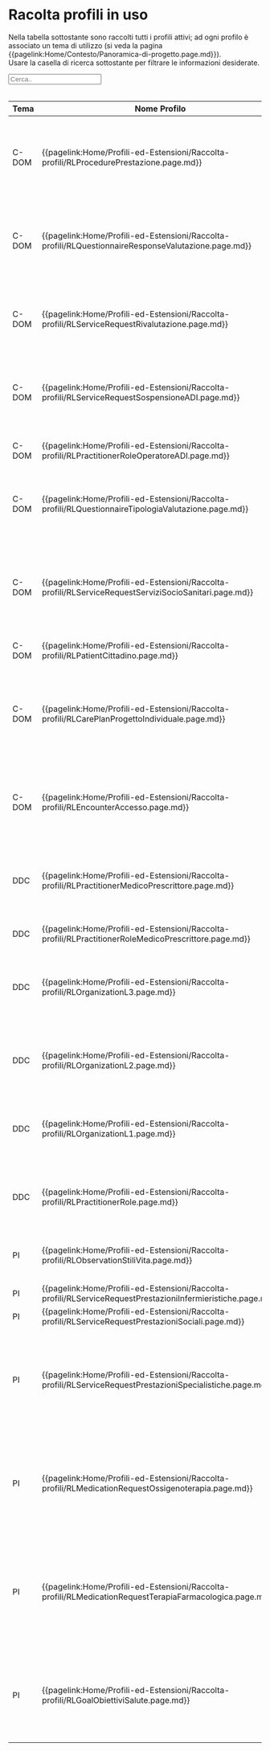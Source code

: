 <html>
  <head>
    <script src="https://ajax.googleapis.com/ajax/libs/jquery/3.6.0/jquery.min.js"></script>
    <script>
      $(document).ready(function () {
        $("#myInput").on("keyup", function () {
          var value = $(this).val().toLowerCase();
          $("#myTable tr").filter(function () {
            $(this).toggle($(this).text().toLowerCase().indexOf(value) > -1);
          });
        });
      });
    </script>
  </head>
  <body>
    <h1>Racolta profili in uso</h1>
    <div>
      <p>
        Nella tabella sottostante sono raccolti tutti i profili attivi; ad ogni
        profilo è associato un tema di utilizzo (si veda la pagina
        {{pagelink:Home/Contesto/Panoramica-di-progetto.page.md}}).
        <br />
        Usare la casella di ricerca sottostante per filtrare le informazioni
        desiderate.
      </p>
      <input id="myInput" type="text" placeholder="Cerca.." />
    </div>
    <br />
    <table>
    <thead>
      <tr>
        <th>Tema</th>
        <th>Nome Profilo</th>
        <th>Descrizione</th>
        <th>Risorsa base</th>
        <th>Link Simplifier</th>
      </tr>
    </thead>
    <tbody>
      <tr>
        <td>C-DOM</td>
        <td>{{pagelink:Home/Profili-ed-Estensioni/Raccolta-profili/RLProcedurePrestazione.page.md}}</td>
        <td>Profilo contentente il dettaglio di una prestazione erogata al paziente in qualsiasi setting assistenziale</td>
        <td><a href="http://hl7.org/fhir/R4/procedure.html">Procedure</a></td>
        <td>{{link:https://fhir.siss.regione.lombardia.it/StructureDefinition/RLProcedurePrestazione}}</td>
      </tr>
      <tr>
        <td>C-DOM</td>
        <td>{{pagelink:Home/Profili-ed-Estensioni/Raccolta-profili/RLQuestionnaireResponseValutazione.page.md}}</td>
        <td>Profilo volto a mostrare il dettaglio delle risposte ai quesiti della valutazione alla quale il paziente è stato sottoposto</td>
        <td><a href="http://hl7.org/fhir/R4/questionnaireresponse.html">QuestionnaireResponse</a></td>
        <td>{{link:https://fhir.siss.regione.lombardia.it/StructureDefinition/RLQuestionnaireResponseValutazione}}</td>
      </tr>
      <tr>
        <td>C-DOM</td>
        <td>{{pagelink:Home/Profili-ed-Estensioni/Raccolta-profili/RLServiceRequestRivalutazione.page.md}}</td>
        <td>Profilo volto a notificare la necessità di una rivalutazione di un paziente in ricovero domiciliare</td>
        <td><a href="http://hl7.org/fhir/R4/servicerequest.html">ServiceRequest</a></td>
        <td>{{link:https://fhir.siss.regione.lombardia.it/StructureDefinition/RLServiceRequestRivalutazione}}</td>
      </tr>
      <tr>
        <td>C-DOM</td>
        <td>{{pagelink:Home/Profili-ed-Estensioni/Raccolta-profili/RLServiceRequestSospensioneADI.page.md}}</td>
        <td>Profilo che descrive i dettagli della sospensione temporanea del ricovero domiciliare di un paziente</td>
        <td><a href="http://hl7.org/fhir/R4/servicerequest.html">ServiceRequest</a></td>
        <td>{{link:https://fhir.siss.regione.lombardia.it/StructureDefinition/RLServiceRequestSospensioneADI}}</td>
      </tr>
      <tr>
        <td>C-DOM</td>
        <td>{{pagelink:Home/Profili-ed-Estensioni/Raccolta-profili/RLPractitionerRoleOperatoreADI.page.md}}</td>
        <td>Profilo contentente le tipologie di operatori ADI</td>
        <td><a href="http://hl7.org/fhir/R4/practitionerrole.html">PractitionerRole</a></td>
        <td>{{link:https://fhir.siss.regione.lombardia.it/StructureDefinition/RLPractitionerRoleOperatoreADI}}</td>
      </tr>
      <tr>
        <td>C-DOM</td>
        <td>{{pagelink:Home/Profili-ed-Estensioni/Raccolta-profili/RLQuestionnaireTipologiaValutazione.page.md}}</td>
        <td>Profilo volto a descrivere la tipologia della valutazione al quale il paziente è stato sottoposto</td>
        <td><a href="http://hl7.org/fhir/R4/questionnaire.html">Questionnaire</a></td>
        <td>{{link:https://fhir.siss.regione.lombardia.it/StructureDefinition/RLQuestionnaireTipologiaValutazione}}</td>
      </tr>
      <tr>
        <td>C-DOM</td>
        <td>{{pagelink:Home/Profili-ed-Estensioni/Raccolta-profili/RLServiceRequestServiziSocioSanitari.page.md}}</td>
        <td>Profilo volto a contenere le informazioni riguardo il servizio sociosanitario da attivare ad un cittadino nell’ambito del suo progetto individuale</td>
        <td><a href="http://hl7.org/fhir/R4/servicerequest.html">ServiceRequest</a></td>
        <td>{{link:https://fhir.siss.regione.lombardia.it/StructureDefinition/RLServiceRequestServiziSocioSanitari}}</td>
      </tr>
      <tr>
        <td>C-DOM</td>
        <td>{{pagelink:Home/Profili-ed-Estensioni/Raccolta-profili/RLPatientCittadino.page.md}}</td>
        <td>Dettagli anagrafici del cittadino</td>
        <td><a href="http://hl7.org/fhir/R4/patient.html">Patient</a></td>
        <td>{{link:https://fhir.siss.regione.lombardia.it/StructureDefinition/RLPatientCittadino}}</td>
      </tr>
      <tr>
        <td>C-DOM</td>
        <td>{{pagelink:Home/Profili-ed-Estensioni/Raccolta-profili/RLCarePlanProgettoIndividuale.page.md}}</td>
        <td>Profilo contenente tutte le attività e le informazioni definite in un progetto individuale di un cittadino redatto sul Sistema di Gestione Digitale del Territorio</td>
        <td><a href="http://hl7.org/fhir/R4/careplan.html">CarePlan</a></td>
        <td>{{link:https://fhir.siss.regione.lombardia.it/StructureDefinition/RLCarePlanProgettoIndividuale}}</td>
      </tr>
      <tr>
        <td>C-DOM</td>
        <td>{{pagelink:Home/Profili-ed-Estensioni/Raccolta-profili/RLEncounterAccesso.page.md}}</td>
        <td>Profilo volto a descrivere i dettagli dell’accesso del cittadino alla struttura di prossimità</td>
        <td><a href="http://hl7.org/fhir/R4/encounter.html">Encounter</a></td>
        <td>{{link:https://fhir.siss.regione.lombardia.it/StructureDefinition/RLEncounterAccesso}}</td>
      </tr>
      <tr>
        <td>DDC</td>
        <td>{{pagelink:Home/Profili-ed-Estensioni/Raccolta-profili/RLPractitionerMedicoPrescrittore.page.md}}</td>
        <td>Profilo che contiene l’anagrafica dei medici prescrittori della Regione Lombardia destinatari di ricettari RUR</td>
        <td><a href="http://hl7.org/fhir/R4/practitioner.html">Practitioner</a></td>
        <td>{{link:https://fhir.siss.regione.lombardia.it/StructureDefinition/RLPractitionerMedicoPrescrittore}}</td>
      </tr>
      <tr>
        <td>DDC</td>
        <td>{{pagelink:Home/Profili-ed-Estensioni/Raccolta-profili/RLPractitionerRoleMedicoPrescrittore.page.md}}</td>
        <td>(missing)</td>
        <td><a href="http://hl7.org/fhir/R4/practitionerrole.html">PractitionerRole</a></td>
        <td>{{link:https://fhir.siss.regione.lombardia.it/StructureDefinition/RLPractitionerRoleMedicoPrescrittore}}</td>
      </tr>
      <tr>
        <td>DDC</td>
        <td>{{pagelink:Home/Profili-ed-Estensioni/Raccolta-profili/RLOrganizationL3.page.md}}</td>
        <td>Profilo che descrive un reparto appartenente ad una struttura di ricovero identificata da un codice L2</td>
        <td><a href="http://hl7.org/fhir/R4/organization.html">Organization</a></td>
        <td>{{link:https://fhir.siss.regione.lombardia.it/StructureDefinition/RLOrganizationL3}}</td>
      </tr>
      <tr>
        <td>DDC</td>
        <td>{{pagelink:Home/Profili-ed-Estensioni/Raccolta-profili/RLOrganizationL2.page.md}}</td>
        <td>Profilo che descrive un’unità d’offerta identificata univocamente da un codice L2</td>
        <td><a href="http://hl7.org/fhir/R4/organization.html">Organization</a></td>
        <td>{{link:https://fhir.siss.regione.lombardia.it/StructureDefinition/RLOrganizationL2}}</td>
      </tr>
      <tr>
        <td>DDC</td>
        <td>{{pagelink:Home/Profili-ed-Estensioni/Raccolta-profili/RLOrganizationL1.page.md}}</td>
        <td>Profilo che descrive una struttura o un ente identificato univocamente da un codice di ente L1</td>
        <td><a href="http://hl7.org/fhir/R4/organization.html">Organization</a></td>
        <td>{{link:https://fhir.siss.regione.lombardia.it/StructureDefinition/RLOrganizationL1}}</td>
      </tr>
      <tr>
        <td>DDC</td>
        <td>{{pagelink:Home/Profili-ed-Estensioni/Raccolta-profili/RLPractitionerRole.page.md}}</td>
        <td>Risorsa che raccoglie i ruoli e le qualifiche di un determinato medico prescrittore</td>
        <td><a href="http://hl7.org/fhir/R4/practitionerrole.html">PractitionerRole</a></td>
        <td>{{link:https://fhir.siss.regione.lombardia.it/StructureDefinition/RLPractitionerRole}}</td>
      </tr>
      <tr>
        <td>PI</td>
        <td>{{pagelink:Home/Profili-ed-Estensioni/Raccolta-profili/RLObservationStiliVita.page.md}}</td>
        <td>Profilo volto a descrivere le osservazioni sugli stili di vita del paziente</td>
        <td><a href="http://hl7.org/fhir/R4/observation.html">Observation</a></td>
        <td>{{link:https://fhir.siss.regione.lombardia.it/StructureDefinition/RLObservationStiliVita}}</td>
      </tr>
      <tr>
        <td>PI</td>
        <td>{{pagelink:Home/Profili-ed-Estensioni/Raccolta-profili/RLServiceRequestPrestazioniInfermieristiche.page.md}}</td>
        <td>(missing)</td>
        <td><a href="http://hl7.org/fhir/R4/servicerequest.html">ServiceRequest</a></td>
        <td>{{link:https://fhir.siss.regione.lombardia.it/StructureDefinition/RLServiceRequestPrestazioniInfermieristiche}}</td>
      </tr>
      <tr>
        <td>PI</td>
        <td>{{pagelink:Home/Profili-ed-Estensioni/Raccolta-profili/RLServiceRequestPrestazioniSociali.page.md}}</td>
        <td>(missing)</td>
        <td><a href="http://hl7.org/fhir/R4/servicerequest.html">ServiceRequest</a></td>
        <td>{{link:https://fhir.siss.regione.lombardia.it/StructureDefinition/RLServiceRequestPrestazioniSociali}}</td>
      </tr>
      <tr>
        <td>PI</td>
        <td>{{pagelink:Home/Profili-ed-Estensioni/Raccolta-profili/RLServiceRequestPrestazioniSpecialistiche.page.md}}</td>
        <td>Profilo volto a contenere i dettagli una prestazione specialistica e/o diagnostica definita nell’ambito di un progetto individuale di un cittadino</td>
        <td><a href="http://hl7.org/fhir/R4/servicerequest.html">ServiceRequest</a></td>
        <td>{{link:https://fhir.siss.regione.lombardia.it/StructureDefinition/RLServiceRequestPrestazioniSpecialistiche}}</td>
      </tr>
      <tr>
        <td>PI</td>
        <td>{{pagelink:Home/Profili-ed-Estensioni/Raccolta-profili/RLMedicationRequestOssigenoterapia.page.md}}</td>
        <td>Profilo volto a contenere le indicazioni riguardo un’ossigenoterapia prescritta al cittadino all’interno del suo progetto individuale</td>
        <td><a href="http://hl7.org/fhir/R4/medicationrequest.html">MedicationRequest</a></td>
        <td>{{link:https://fhir.siss.regione.lombardia.it/StructureDefinition/RLMedicationRequestOssigenoterapia}}</td>
      </tr>
      <tr>
        <td>PI</td>
        <td>{{pagelink:Home/Profili-ed-Estensioni/Raccolta-profili/RLMedicationRequestTerapiaFarmacologica.page.md}}</td>
        <td>Profilo volto a contenere le indicazioni riguardo una terapia farmacologica prescritta al cittadino all’interno del suo progetto individuale</td>
        <td><a href="http://hl7.org/fhir/R4/medicationrequest.html">MedicationRequest</a></td>
        <td>{{link:https://fhir.siss.regione.lombardia.it/StructureDefinition/RLMedicationRequestTerapiaFarmacologica}}</td>
      </tr>
      <tr>
        <td>PI</td>
        <td>{{pagelink:Home/Profili-ed-Estensioni/Raccolta-profili/RLGoalObiettiviSalute.page.md}}</td>
        <td>Profilo volto a descrivere gli obbiettivi di salute che il paziente deve traguardare sulla base delle attività previste dal progetto individuale (PAI)</td>
        <td><a href="http://hl7.org/fhir/R4/goal.html">Goal</a></td>
        <td>{{link:https://fhir.siss.regione.lombardia.it/StructureDefinition/RLGoalObiettiviSalute}}</td>
      </tr>
    </tbody>
    </table>
  </body>
</html>
